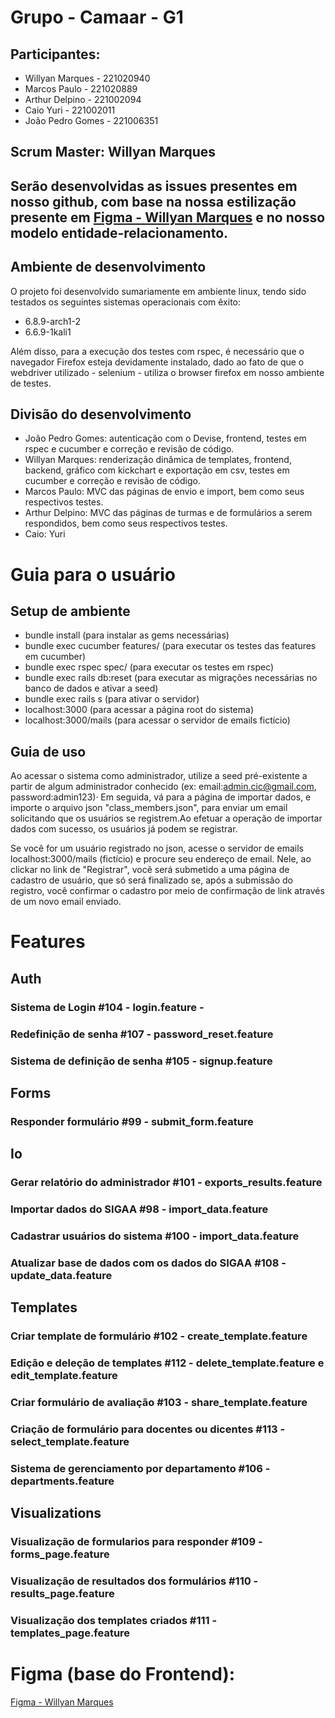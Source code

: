 # Grupo - Camaar - G1
## Participantes: 
- Willyan Marques - 221020940
- Marcos Paulo - 221020889
- Arthur Delpino - 221002094
- Caio Yuri - 221002011
- João Pedro Gomes - 221006351

## Scrum Master: Willyan Marques
## Serão desenvolvidas as issues presentes em nosso github, com base na nossa estilização presente em [Figma - Willyan Marques](https://www.figma.com/design/kIW8LmzqajgAQVigrLX21y/Camaar-G01?node-id=0-1&t=H1Mo40dyNMOK5nv3-0) e no nosso modelo entidade-relacionamento.

## Ambiente de desenvolvimento
O projeto foi desenvolvido sumariamente em ambiente linux, tendo sido testados os seguintes sistemas operacionais com êxito:

- 6.8.9-arch1-2
- 6.6.9-1kali1

Além disso, para a execução dos testes com rspec, é necessário que o navegador Firefox esteja devidamente instalado, dado ao fato de que o webdriver utilizado - selenium - utiliza o browser firefox em nosso ambiente de testes.

## Divisão do desenvolvimento
- João Pedro Gomes: autenticação com o Devise, frontend, testes em rspec e cucumber e correção e revisão de código.
- Willyan Marques: renderização dinâmica de templates, frontend, backend, gráfico com kickchart e exportação em csv, testes em cucumber e correção e revisão de código.
- Marcos Paulo: MVC das páginas de envio e import, bem como seus respectivos testes.
- Arthur Delpino: MVC das páginas de turmas e de formulários a serem respondidos, bem como seus respectivos testes.
- Caio: Yuri

# Guia para o usuário
## Setup de ambiente ##
- bundle install (para instalar as gems necessárias)
- bundle exec cucumber features/ (para executar os testes das features em cucumber)
- bundle exec rspec spec/ (para executar os testes em rspec)
- bundle exec rails db:reset (para executar as migrações necessárias no banco de dados e ativar a seed)
- bundle exec rails s (para ativar o servidor)
- localhost:3000 (para acessar a página root do sistema)
- localhost:3000/mails (para acessar o servidor de emails fictício)
## Guia de uso ##
Ao acessar o sistema como administrador, utilize a seed pré-existente a partir de algum administrador conhecido (ex: email:admin.cic@gmail.com, password:admin123)· Em seguida, vá para a página de importar dados, e importe o arquivo json "class_members.json", para enviar um email solicitando que os usuários se registrem.Ao efetuar a operação de importar dados com sucesso, os usuários já podem se registrar.

Se você for um usuário registrado no json, acesse o servidor de emails localhost:3000/mails (fictício) e procure seu endereço de email. Nele, ao clickar no link de "Registrar", você será submetido a uma página de cadastro de usuário, que só será finalizado se, após a submissão do registro, você confirmar o cadastro por meio de confirmação de link através de um novo email enviado.


# Features
## Auth
### Sistema de Login #104 - login.feature - 
### Redefinição de senha #107 - password_reset.feature
### Sistema de definição de senha #105 - signup.feature
## Forms
### Responder formulário #99 - submit_form.feature
## Io
### Gerar relatório do administrador #101 - exports_results.feature
### Importar dados do SIGAA #98 - import_data.feature
### Cadastrar usuários do sistema #100 - import_data.feature
### Atualizar base de dados com os dados do SIGAA #108 - update_data.feature
## Templates
### Criar template de formulário #102 - create_template.feature
### Edição e deleção de templates #112 - delete_template.feature e edit_template.feature
### Criar formulário de avaliação #103 - share_template.feature
### Criação de formulário para docentes ou dicentes #113 - select_template.feature
### Sistema de gerenciamento por departamento #106 - departments.feature
## Visualizations
### Visualização de formularios para responder #109 - forms_page.feature
### Visualização de resultados dos formulários #110 - results_page.feature
### Visualização dos templates criados #111 - templates_page.feature

# Figma (base do Frontend):
[Figma - Willyan Marques](https://www.figma.com/design/kIW8LmzqajgAQVigrLX21y/Camaar-G01?node-id=0-1&t=H1Mo40dyNMOK5nv3-0)
